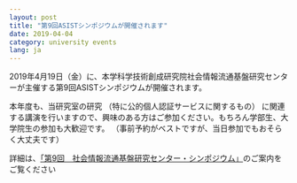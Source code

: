 ```yaml
---
layout: post
title: "第9回ASISTシンポジウムが開催されます"
date: 2019-04-04
category: university events
lang: ja
---
```


2019年4月19日（金）に、本学科学技術創成研究院社会情報流通基盤研究センターが主催する第9回ASISTシンポジウムが開催されます。

本年度も、当研究室の研究
（特に公的個人認証サービスに関するもの） に関連する講演を行いますので、興味のある方はご参加ください。もちろん学部生、大学院生の参加も大歓迎です。
（事前予約がベストですが、当日参加でもおそらく大丈夫です）

詳細は、<a href="http://asist.ssr.titech.ac.jp/?p=1892">「第9回　社会情報流通基盤研究センター・シンポジウム」</a>のご案内をご覧ください